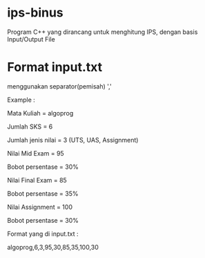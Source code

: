 # ips-binus
Program C++ yang dirancang untuk menghitung IPS, dengan basis Input/Output File 
# Format input.txt
menggunakan separator(pemisah) ','

Example :

Mata Kuliah = algoprog

Jumlah SKS = 6

Jumlah jenis nilai = 3 (UTS, UAS, Assignment)

Nilai Mid Exam = 95

Bobot persentase = 30%

Nilai Final Exam = 85

Bobot persentase = 35%

Nilai Assignment = 100

Bobot persentase = 30%

Format yang di input.txt :

algoprog,6,3,95,30,85,35,100,30
